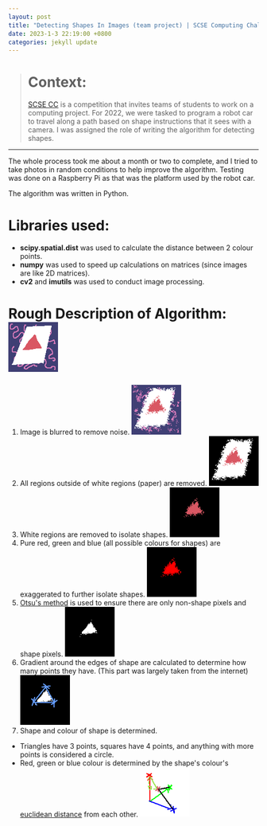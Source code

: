 ```yaml
---
layout: post
title: "Detecting Shapes In Images (team project) | SCSE Computing Challenge 2022"
date: 2023-1-3 22:19:00 +0800
categories: jekyll update
---
```


> # Context:
> [SCSE CC](https://www.ntu.edu.sg/scse/news-events/events/detail/2021/11/22/default-calendar/scse-computing-challenge-2022) is a competition that invites teams of students to work on a computing project. 
> For 2022, we were tasked to program a robot car to travel along a path based on shape instructions that it sees with a camera.
> I was assigned the role of writing the algorithm for detecting shapes.

---

The whole process took me about a month or two to complete, and I tried to take photos in random conditions to help improve the algorithm. Testing was done on a Raspberry Pi as that was the platform used by the robot car.

The algorithm was written in Python.

# Libraries used:
- **scipy.spatial.dist** was used to calculate the distance between 2 colour points.
- **numpy** was used to speed up calculations on matrices (since images are like 2D matrices).
- **cv2** and **imutils** was used to conduct image processing.

# Rough Description of Algorithm: ![Step 0](/assets/images/2023-1-3-SCSE-CC/step0.png)
1. Image is blurred to remove noise. ![Step 1](/assets/images/2023-1-3-SCSE-CC/step1.png)
2. All regions outside of white regions (paper) are removed. ![Step 2](/assets/images/2023-1-3-SCSE-CC/step2.png)
3. White regions are removed to isolate shapes. ![Step 3](/assets/images/2023-1-3-SCSE-CC/step3.png)
4. Pure red, green and blue (all possible colours for shapes) are exaggerated to further isolate shapes. ![Step 4](/assets/images/2023-1-3-SCSE-CC/step4.png)
5. [Otsu's method](https://en.wikipedia.org/wiki/Otsu's_method) is used to ensure there are only non-shape pixels and shape pixels. ![Step 5](/assets/images/2023-1-3-SCSE-CC/step5.png)
6. Gradient around the edges of shape are calculated to determine how many points they have. (This part was largely taken from the internet) ![Step 6](/assets/images/2023-1-3-SCSE-CC/step6.png)
7. Shape and colour of shape is determined.
- Triangles have 3 points, squares have 4 points, and anything with more points is considered a circle.
- Red, green or blue colour is determined by the shape's colour's [euclidean distance](https://en.wikipedia.org/wiki/Euclidean_distance) from each other. ![Euclidean distance in colour space](/assets/images/2023-1-3-SCSE-CC/euclidean_distance.png)